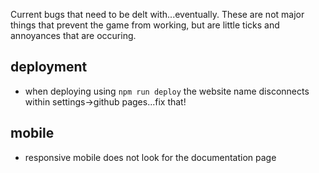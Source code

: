 Current bugs that need to be delt with...eventually.
These are not major things that prevent the game from working, but are little ticks and annoyances that are occuring. 

## deployment

- when deploying using <code>npm run deploy</code> the website name disconnects within settings->github pages...fix that!

## mobile

- responsive mobile does not look for the documentation page